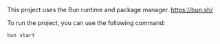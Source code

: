 This project uses the Bun runtime and package manager. https://bun.sh/

To run the project, you can use the following command:

```bash
bun start
``` 

